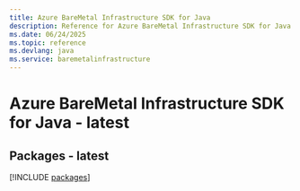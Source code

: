 ```yaml
---
title: Azure BareMetal Infrastructure SDK for Java
description: Reference for Azure BareMetal Infrastructure SDK for Java
ms.date: 06/24/2025
ms.topic: reference
ms.devlang: java
ms.service: baremetalinfrastructure
---
```

# Azure BareMetal Infrastructure SDK for Java - latest
## Packages - latest
[!INCLUDE [packages](baremetal-infrastructure-index.md)]